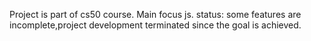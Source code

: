 Project is part of cs50 course.
Main focus js.
status: some features are incomplete,project development terminated since the goal is achieved. 
